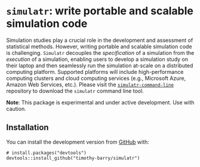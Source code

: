 
<!-- README.md is generated from README.Rmd. Please edit that file -->

# `simulatr`: write portable and scalable simulation code

Simulation studies play a crucial role in the development and assessment
of statistical methods. However, writing portable and scalable
simulation code is challenging. `Simulatr` decouples the *specification*
of a simulation from the *execution* of a simulation, enabling users to
develop a simulation study on their laptop and then seamlessly run the
simulation at-scale on a distributed computing platform. Supported
platforms will include high-performance computing clusters and cloud
computing services (e.g., Microsoft Azure, Amazon Web Services, etc.).
Please visit the
[`simulatr-command-line`](https://github.com/timothy-barry/simulatr-command-line)
repository to download the `simulatr` command line tool.

**Note**: This package is experimental and under active development. Use
with caution.

## Installation

You can install the development version from
[GitHub](https://github.com/) with:

    # install.packages("devtools")
    devtools::install_github("timothy-barry/simulatr")

